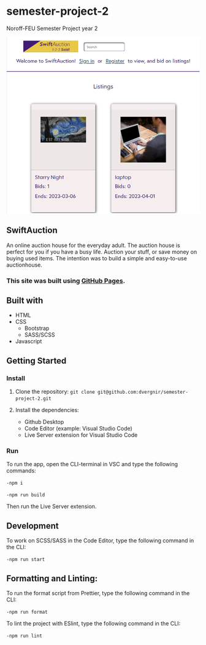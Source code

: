 # semester-project-2

Noroff-FEU Semester Project year 2

![My-image](./assets/images/SwiftAuction_screenshot.png)

## SwiftAuction
An online auction house for the everyday adult. 
The auction house is perfect for you if you have a busy life.
Auction your stuff, or save money on buying used items.
The intention was to build a simple and easy-to-use auctionhouse.

### This site was built using [GitHub Pages](https://dvergnir.github.io/semester-project-2/).

## Built with

- HTML
- CSS
  - Bootstrap
  - SASS/SCSS
- Javascript

## Getting Started

### Install

1. Clone the repository:
   `git clone git@github.com:dvergnir/semester-project-2.git`

2. Install the dependencies:
   - Github Desktop
   - Code Editor (example: Visual Studio Code)
   - Live Server extension for Visual Studio Code

### Run

To run the app, open the CLI-terminal in VSC and type the following commands:

`-npm i`

`-npm run build`

Then run the Live Server extension.

## Development

To work on SCSS/SASS in the Code Editor, type the following command in the CLI:

`-npm run start`

## Formatting and Linting:

To run the format script from Prettier, type the following command in the CLI:

`-npm run format`

To lint the project with ESlint, type the following command in the CLI:

`-npm run lint`
